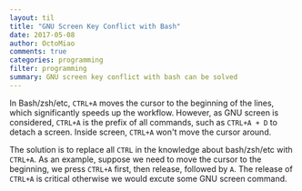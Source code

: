 ```yaml
---
layout: til
title: "GNU Screen Key Conflict with Bash"
date: 2017-05-08
author: OctoMiao
comments: true
categories: programming
filter: programming
summary: GNU screen key conflict with bash can be solved
---
```


In Bash/zsh/etc, `CTRL+A` moves the cursor to the beginning of the lines, which significantly speeds up the workflow. However, as GNU screen is considered, `CTRL+A` is the prefix of all commands, such as `CTRL+A + D` to detach a screen. Inside screen, `CTRL+A` won't move the cursor around.

The solution is to replace all `CTRL` in the knowledge about bash/zsh/etc with `CTRL+A`. As an example, suppose we need to move the cursor to the beginning, we press `CTRL+A` first, then release, followed by `A`. The release of `CTRL+A` is critical otherwise we would excute some GNU screen command.
